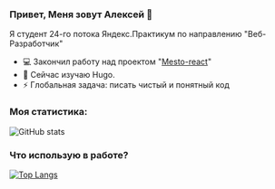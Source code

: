 ### Привет, Меня зовут Алексей 👋
Я студент 24-го потока Яндекс.Практикум по направлению "Веб-Разработчик"

- 💻  Закончил работу над проектом "[Mesto-react](https://github.com/a-trsv/mesto-react)" 
- 🔧  Сейчас изучаю Hugo.
- ⚡  Глобальная задача: писать чистый и понятный код

### Моя статистика:
![GitHub stats](https://github-readme-stats.vercel.app/api?username=a-trsv&show_icons=true)  

### Что использую в работе?
[![Top Langs](https://github-readme-stats.vercel.app/api/top-langs/?username=a-trsv)](https://github.com/anuraghazra/github-readme-stats)


